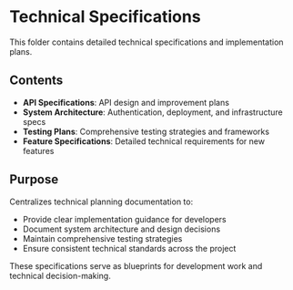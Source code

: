 # Technical Specifications

This folder contains detailed technical specifications and implementation plans.

## Contents

- **API Specifications**: API design and improvement plans
- **System Architecture**: Authentication, deployment, and infrastructure specs
- **Testing Plans**: Comprehensive testing strategies and frameworks
- **Feature Specifications**: Detailed technical requirements for new features

## Purpose

Centralizes technical planning documentation to:
- Provide clear implementation guidance for developers
- Document system architecture and design decisions
- Maintain comprehensive testing strategies
- Ensure consistent technical standards across the project

These specifications serve as blueprints for development work and technical decision-making.